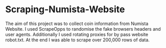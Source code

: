 # Scraping-Numista-Website
The aim of this project was to collect coin information from Numista Website.
I used ScrapeOpps to randomise the fake browsers headers and user agents.
Additionally I used rotating proxies for by pass website robot.txt.
At the end I was able to scrape over 200,000 rows of data.

